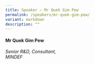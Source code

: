 ```yaml
---
title: Speaker – Mr Quek Gim Pew
permalink: /speakers/mr-quek-gim-pew/
variant: markdown
description: ""
---
```

#### **Mr Quek Gim Pew**

*Senior R&amp;D, Consultant, <br> MINDEF*